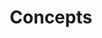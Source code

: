 ---
title: 8. Concepts
weight: 8
cascade:
  type: docs
next: /architecture/09_design_decisions
prev: /architecture/07_deployment_view
---